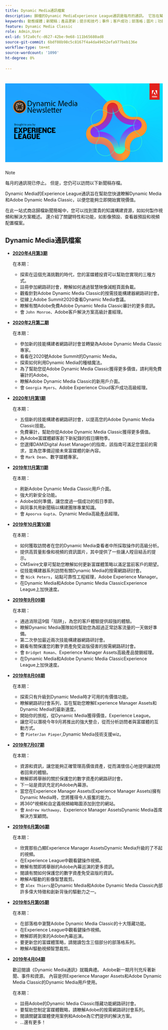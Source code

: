 ```yaml
---
title: Dynamic Media通訊檔案
description: 歸檔的Dynamic MediaExperience League通訊是每月的通訊。 它旨在幫助你跟上Dynamic Media和Adobe Dynamic Media Classic的發展，以便你能立即實現價值。 存檔的新聞稿中包含寶貴的知識建設資源，這些資源已在這份現已停產的一站式商店新聞稿中提供。 存檔的新聞稿包括如何製作視頻和解決方案概述。 還介紹了關鍵特性和功能，如影像預設、查看器預設和視頻配置檔案。
keywords: 動態媒體；新聞稿；產品更新；提示和技巧；事件；客戶成功；部落格；圖片；功能；圖片；圖片；功能
feature: Dynamic Media Classic
role: Admin,User
exl-id: 5f2a0cfc-d627-42be-9e68-111b65680ad8
source-git-commit: 6bdf08b98c5c8167f4a4da49452efa977beb136e
workflow-type: tm+mt
source-wordcount: '1090'
ht-degree: 0%

---
```



# ![Dynamic Media通訊標誌](/help/assets/dynamic-media-newsletter-logo.png)

>[!NOTE]
>
>每月的通訊現已停止。 但是，您仍可以訪問以下新聞稿存檔。

Dynamic Media的Experience League通訊旨在幫助您快速瞭解Dynamic Media和Adobe Dynamic Media Classic，以便您能夠立即開始實現價值。

在此一站式商店歸檔新聞簡報中，您可以找到寶貴的知識構建資源，如如何製作視頻和解決方案概述。 還介紹了關鍵特性和功能，如影像預設、查看器預設和視頻配置檔案。

<!-- microsite demo page https://experienceleague.adobe.com/tools/dynamic-media-demo/index.html -->

<!-- ## Get inspired. Stay informed.

[Sign up](https://www.adobe.com/subscription/dynamic-media-newsletter.html) to receive the Dynamic Media newsletter on a monthly basis in your inbox. -->

## Dynamic Media通訊檔案

<!-- * **[May 2020, Issue 4](https://expleague.azureedge.net/assets/aem/Experience-Insider-vol.31.html)**

    In this issue:

    * What business continuity means in uncertain times.
    * Key takeaways from the first all-digital Adobe Summit.
    * Must-watch Experience Manager breakout sessions.
    * Summit customer spotlight: Under Armour.
    * Never miss an Experience Insider webinar.
    * Public sector spotlight: The urgent need for digital enrollment.
    * Look what's new in Experience Manager Innovation.
    * Build your Experience Manager skills *live* with the Adobe pros.
    * Connect with the Adobe Experience Manager Community.
    * Fast-track your Adobe expertise with Adobe Experience League. -->

* **[2020年4月第3期](https://experienceleague.adobe.com/tools/dynamic-media-demo/newsletter/Dynamic_Media_Newsletter_04_2020_April.html)**

   在本期：

   * 探索在這個充滿挑戰的時代，您的富媒體投資可以幫助您實現的三種方式。
   * 註冊參加網路研討會，瞭解如何通過智慧映像減輕頁面負載。
   * 觀看針對Adobe Dynamic Media Classic的按需技能構建器網路研討會。
   * 從線上Adobe Summit2020查看Dynamic Media會議。
   * 瞭解有關Adobe免費Adobe Dynamic Media Classic審計的更多資訊。
   * 會 `John Monroe`、Adobe客戶解決方案高級計畫經理。

* **[2020年2月第二期](https://experienceleague.adobe.com/tools/dynamic-media-demo/newsletter/Dynamic_Media_Newsletter_02_2020_Feb.html)**

   在本期：

   * 參加新的技能構建者網路研討會並轉變為Adobe Dynamic Media Classic專家。
   * 看看在2020號Adobe Summit的Dynamic Media。
   * 探索如何利用Dynamic Media的種植魔法。
   * 為了幫助您從Adobe Dynamic Media Classic獲得更多價值，請利用免費審計的Adobe。
   * 瞭解Adobe Dynamic Media Classic的新用戶介面。
   * 會 `Georgia Myers`、Adobe Experience Cloud客戶成功高級經理。

* **[2020年1月第1期](https://experienceleague.adobe.com/tools/dynamic-media-demo/newsletter/Dynamic_Media_Newsletter_01_2020_Jan.html)**

   在本期：

   * 五個新的技能構建者網路研討會，以提高您的Adobe Dynamic Media Classic技能。
   * 免費審計，幫助你從Adobe Dynamic Media Classic獲得更多價值。
   * 為Adobe富媒體顧客創下新紀錄的假日購物季。
   * 您選擇DAM(Digital Asset Manager)的指南，該指南可滿足您當前的需求，並為您準備迎接未來富媒體的新內容。
   * 會 `Mark Dean`、數字媒體專家。

* **[2019年11月第11期](https://experienceleague.adobe.com/tools/dynamic-media-demo/newsletter/Dynamic_Media_Newsletter_11_2019_Nov.html)**

   在本期：

   * 刷新Adobe Dynamic Media Classic用戶介面。
   * 強大的新安全功能。
   * Adobe如何準備，讓您度過一個成功的假日季節。
   * 與同事共用新聞稿以構建團隊專業知識。
   * 會 `Apoorva Gupta`、Dynamic Media高級產品經理。

* **[2019年10月第10期](https://experienceleague.adobe.com/tools/dynamic-media-demo/newsletter/Dynamic_Media_Newsletter_10_2019_Oct.html)**

   在本期：

   * 如何獲取訪問者在您的Dynamic Media查看者中所採取操作的高級分析。
   * 提供高質量影像和視頻的資訊圖片，其中提供了一些讓人瞠目結舌的提示。
   * CMSwire文章可幫助您瞭解如何更新富媒體策略以滿足當前客戶的期望。
   * 從技能構建器系列訪問有關Dynamic Media的按需網路研討會。
   * 會 `Nick Peters`，站點可靠性工程經理，Adobe Experience Manager。
   * 在Dynamic Media和Adobe Dynamic Media ClassicExperience League上加快速度。

* **[2019年9月09期](https://experienceleague.adobe.com/tools/dynamic-media-demo/newsletter/Dynamic_Media_Newsletter_09_2019_Sept.html)**

   在本期：

   * 通過消除這9個「陷阱」，為您的客戶體驗提供超強的體驗。
   * 瞭解Dynamic Media團隊如何幫助您為超過正常訪客流量的一天做好準備。
   * 第二次參加最近兩次技能構建器網路研討會。
   * 觀看有關保護您的數字資產免受盜版侵害的按需網路研討會。
   * 會 `Bridget Roman`、Experience Manager Assets高級產品營銷經理。
   * 在Dynamic Media和Adobe Dynamic Media ClassicExperience League上加快速度。

* **[2019年8月08期](https://experienceleague.adobe.com/tools/dynamic-media-demo/newsletter/Dynamic_Media_Newsletter_08_2019_Aug.html)**

   在本期：

   * 探索只有升級到Dynamic Media時才可用的有價值功能。
   * 瞭解網路研討會系列，旨在幫助您瞭解Experience Manager Assets和Dynamic Media的最新速度。
   * 開始你的旅程，從Dynamic Media獲得價值，Experience League。
   * 讓您可以潛視今年9月將推出的強大整合，從而分析訪問者與富媒體的互動方式。
   * 會 `PieterJan Pieper`,Dynamic Media技術支援wiz。

* **[2019年7月07期](https://experienceleague.adobe.com/tools/dynamic-media-demo/newsletter/Dynamic_Media_Newsletter_07_2019_July.html)**

   在本期：

   * 資源和資訊，讓您能夠正確管理高價值資產，從而滿懷信心地提供讓訪問者回來的體驗。
   * 瞭解即將舉辦的關於保護您的數字資產的網路研討會。
   * 下一站是資訊充足的Adobe內幕游。
   * 當您在Experience Manager Assets(Experience Manager Assets)擁有Dynamic Media時，您將獲得令人振奮的能力。
   * 將360°視頻和自定義視頻縮略圖添加到您的網站。
   * 會 `Andrew Hathaway`、Experience Manager AssetsDynamic Media首席解決方案顧問。

* **[2019年6月第06期](https://experienceleague.adobe.com/tools/dynamic-media-demo/newsletter/Dynamic_Media_Newsletter_06_2019_June.html)**

   在本期：

   * 欣賞那些凸顯Experience Manager AssetsDynamic Media升級的了不起的視頻。
   * 在Experience League中觀看鍵操作視頻。
   * 瞭解有關即將舉辦的Adobe內幕巡演的更多資訊。
   * 閱讀有關如何保護您的數字資產免受盜版的資訊。
   * 瞭解AI驅動的影像智慧裁剪。
   * 會 `Alex Thiers`是Dynamic Media和Adobe Dynamic Media Classic內部許多偉大特徵和創新背後的驅動力之一。

* **[2019年5月第05期](https://experienceleague.adobe.com/tools/dynamic-media-demo/newsletter/Dynamic_Media_Newsletter_05_2019_May.html)**

   在本期：

   * 在部落格中瀏覽Adobe Dynamic Media Classic的十大隱藏功能。
   * 在Experience League中觀看鍵操作視頻。
   * 瞭解即將到來的Adobe內幕巡演。
   * 要更新您的富媒體策略，請閱讀包含三個部分的部落格系列。
   * 瞭解AI驅動視頻智慧裁剪。

* **[2019年4月04期](https://experienceleague.adobe.com/tools/dynamic-media-demo/newsletter/Dynamic_Media_Newsletter_04_2019_April.html)**

   歡迎閱讀《Dynamic Media通訊》就職典禮。 Adobe新一期月刊充斥著新聞、事件和資源。 內容是供Experience Manager Assets和Adobe Dynamic Media Classic的Dynamic Media用戶使用。

   在本期：

   * 註冊Adobe的Dynamic Media Classic隱藏功能網路研討會。
   * 要幫助您制定富媒體戰略，請瞭解Adobe的按需網路研討會系列。
   * 閱讀關鍵富媒體使用案例和Adobe為它們提供的解決方案。
   * ...還有更多！

